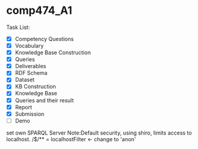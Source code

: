 # comp474_A1


Task List:</br>
- [x] Competency Questions
- [x] Vocabulary
- [x] Knowledge Base Construction
- [x] Queries
- [x] Deliverables
- [x] RDF Schema
- [x] Dataset
- [x] KB Construction
- [x] Knowledge Base
- [x] Queries and their result
- [x] Report
- [x] Submission
- [ ] Demo

set own SPARQL Server
Note:Default security, using shiro, limits access to localhost.  /$/** = localhostFilter <- change to 'anon'
